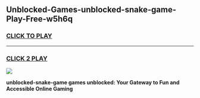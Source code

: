 
## Unblocked-Games-unblocked-snake-game-Play-Free-w5h6q
<h3>
<a href="https://premium76.site?title=unblocked-snake-game&ref=23A">CLICK TO PLAY</a></h3>
<hr>

<h3>
<a href="https://premium76.site?title=unblocked-snake-game&ref=23A">CLICK 2 PLAY</a>
  
</h3>

<a href="https://premium76.site?title=unblocked-snake-game&ref=23A"><img src="https://clearcache.store/games.png"></a>


**unblocked-snake-game games unblocked: Your Gateway to Fun and Accessible Online Gaming**
